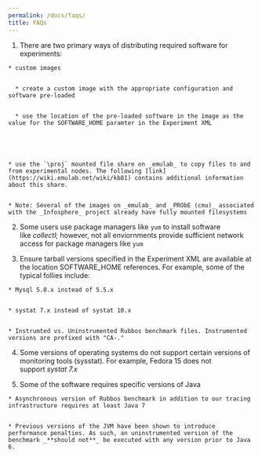 ```yaml
---
permalink: /docs/faqs/
title: FAQs
---
```






	
  1. There are two primary ways of distributing required software for experiments:

	
    * custom images

	
      * create a custom image with the appropriate configuration and software pre-loaded

	
      * use the location of the pre-loaded software in the image as the value for the SOFTWARE_HOME paramter in the Experiment XML




	
    * use the `\proj` mounted file share on _emulab_ to copy files to and from experimental nodes. The following [link](https://wiki.emulab.net/wiki/kb81) contains additional information about this share.

	
    * Note: Several of the images on _emulab_ and _PRObE (cmu)_ associated with the _Infosphere_ project already have fully mounted filesystems




	
  2. Some users use package managers like `yum` to install software like _collectl_; however, not all enviornments provide sufficient network access for package managers like `yum`

	
  3. Ensure tarball versions specified in the Experiment XML are available at the location SOFTWARE_HOME references. For example, some of the typical follies include:

	
    * Mysql 5.0.x instead of 5.5.x

	
    * systat 7.x instead of systat 10.x

	
    * Instrumted vs. Uninstrumented Rubbos benchmark files. Instrumented versions are prefixed with "CA-."




	
  4. Some versions of operating systems do not support certain versions of monitoring tools (sysstat). For example, Fedora 15 does not support _systat 7.x_

	
  5. Some of the software requires specific versions of Java

	
    * Asynchronous version of Rubbos benchmark in addition to our tracing infrastructure requires at least Java 7

	
    * Previous versions of the JVM have been shown to introduce performance penalties. As such, an uninstrumented version of the benchmark _**should not**_ be executed with any version prior to Java 6.






